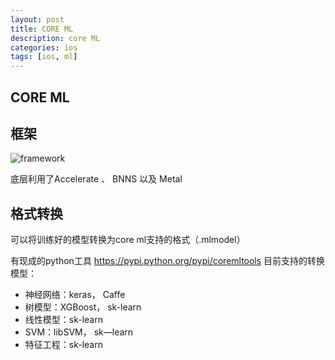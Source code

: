 ```yaml
---
layout: post
title: CORE ML
description: core ML
categories: ios
tags: [ios, ml]
---
```


## CORE ML

## 框架

![framework](https://docs-assets.developer.apple.com/published/bc34b3e6c2/db81e861-1e06-4d14-8915-90707d9b114c.png)

底层利用了Accelerate 、 BNNS 以及 Metal 


## 格式转换
可以将训练好的模型转换为core ml支持的格式（.mlmodel）

有现成的python工具  <https://pypi.python.org/pypi/coremltools>
目前支持的转换模型：

* 神经网络：keras， Caffe
* 树模型：XGBoost， sk-learn
* 线性模型：sk-learn
* SVM：libSVM， sk—learn
* 特征工程：sk-learn

  
